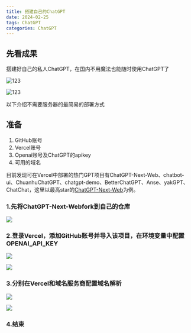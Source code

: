 ```yaml
---
title: 搭建自己的ChatGPT
date: 2024-02-25
tags: ChatGPT
categories: ChatGPT
---
```


## 先看成果
搭建好自己的私人ChatGPT，在国内不用魔法也能随时使用ChatGPT了

![123](https://files.mdnice.com/user/57040/09eac823-a5a5-425b-8dda-4b9422b9f0a7.png)

![123](https://files.mdnice.com/user/57040/7100bf61-7167-4661-9f9a-a25928920e9e.png)

以下介绍不需要服务器的最简易的部署方式
## 准备
1. GitHub账号
2. Vercel账号
3. Openai账号及ChatGPT的apikey
4. 可用的域名

目前发现可在Vercel中部署的热门GPT项目有ChatGPT-Next-Web、chatbot-ui、ChuanhuChatGPT、chatgpt-demo、BetterChatGPT、Anse、yakGPT、ChatChat，这里以最高star的[ChatGPT-Next-Web](https://github.com/ChatGPTNextWeb/ChatGPT-Next-Web)为例。

### 1.先将ChatGPT-Next-Webfork到自己的仓库

![](https://files.mdnice.com/user/57040/66cfbd7a-f8a3-41c8-a4dc-eac1a1a2f0a9.png)

### 2.登录Vercel，添加GitHub账号并导入该项目，在环境变量中配置OPENAI_API_KEY

![](https://files.mdnice.com/user/57040/b187ca02-9963-44fe-b80f-76ba92759a3a.png)

![](https://files.mdnice.com/user/57040/9d62fb4b-6a54-452c-adc5-eb11f1040aa5.png)
### 3.分别在Vercel和域名服务商配置域名解析

![](https://files.mdnice.com/user/57040/26193f3a-1fcd-4024-8483-f45fb0dfea52.png)

![](https://files.mdnice.com/user/57040/788a27b8-fe45-4a12-a731-38e52c85253b.png)

### 4.结束